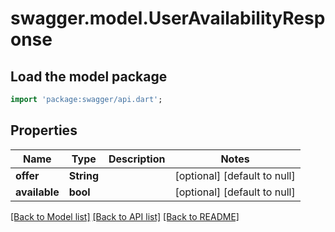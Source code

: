 # swagger.model.UserAvailabilityResponse

## Load the model package
```dart
import 'package:swagger/api.dart';
```

## Properties
Name | Type | Description | Notes
------------ | ------------- | ------------- | -------------
**offer** | **String** |  | [optional] [default to null]
**available** | **bool** |  | [optional] [default to null]

[[Back to Model list]](../README.md#documentation-for-models) [[Back to API list]](../README.md#documentation-for-api-endpoints) [[Back to README]](../README.md)


